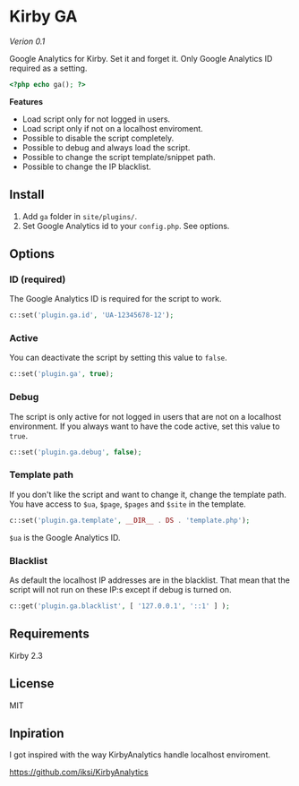 # Kirby GA

*Verion 0.1*

Google Analytics for Kirby. Set it and forget it. Only Google Analytics ID required as a setting.

```php
<?php echo ga(); ?>
```

**Features**

- Load script only for not logged in users.
- Load script only if not on a localhost enviroment.
- Possible to disable the script completely.
- Possible to debug and always load the script.
- Possible to change the script template/snippet path.
- Possible to change the IP blacklist.

## Install

1. Add `ga` folder in `site/plugins/`.
1. Set Google Analytics id to your `config.php`. See options.

## Options

### ID (required)

The Google Analytics ID is required for the script to work.

```php
c::set('plugin.ga.id', 'UA-12345678-12');
```

### Active

You can deactivate the script by setting this value to `false`.

```php
c::set('plugin.ga', true);
```

### Debug

The script is only active for not logged in users that are not on a localhost environment. If you always want to have the code active, set this value to `true`.

```php
c::set('plugin.ga.debug', false);
```

### Template path

If you don't like the script and want to change it, change the template path. You have access to `$ua`, `$page`, `$pages` and `$site` in the template.

```php
c::set('plugin.ga.template', __DIR__ . DS . 'template.php');
```

`$ua` is the Google Analytics ID.

### Blacklist

As default the localhost IP addresses are in the blacklist. That mean that the script will not run on these IP:s except if debug is turned on.

```php
c::get('plugin.ga.blacklist', [ '127.0.0.1', '::1' ] );
```

## Requirements

Kirby 2.3

## License

MIT

## Inpiration

I got inspired with the way KirbyAnalytics handle localhost enviroment.

https://github.com/iksi/KirbyAnalytics